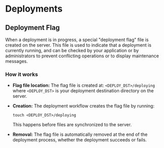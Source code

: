 # Deployments

## Deployment Flag

When a deployment is in progress, a special "deployment flag" file is created on the server. This file is used to indicate that a deployment is currently running, and can be checked by your application or by administrators to prevent conflicting operations or to display maintenance messages.

### How it works

- **Flag file location:**
  The flag file is created at:
  `<DEPLOY_DST>/deploying`
  where `<DEPLOY_DST>` is your deployment destination directory on the server.

- **Creation:**
  The deployment workflow creates the flag file by running:
  ```
  touch <DEPLOY_DST>/deploying
  ```
  This happens before files are synchronized to the server.

- **Removal:**
  The flag file is automatically removed at the end of the deployment process, whether the deployment succeeds or fails.
